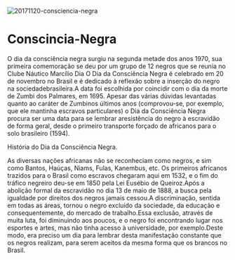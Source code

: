 ![20171120-consciencia-negra](https://user-images.githubusercontent.com/113718149/201416904-132973c0-8175-417a-8f9c-e7eed0459def.png)
# Conscincia-Negra
O dia da consciência negra surgiu na segunda metade dos anos 1970, sua primeira comemoração se deu por um grupo de 12 negros que se reunia no Clube Náutico Marcílio Dia
O Dia da Consciência Negra é celebrado em 20 de novembro no Brasil e é dedicado à reflexão sobre a inserção do negro na sociedadebrasileira.A data foi escolhida por coincidir com o dia da morte de Zumbi dos Palmares, em 1695. Apesar das várias dúvidas levantadas quanto ao caráter de Zumbinos últimos anos (comprovou-se, por exemplo, que ele mantinha escravos particulares) o Dia da Consciência Negra procura ser uma data para se lembrar aresistência do negro à escravidão de forma geral, desde o primeiro transporte forçado de africanos para o solo brasileiro (1594).

História do Dia da Consciência Negra.

As diversas nações africanas não se reconheciam como negros, e sim como Bantos, Haúças, Niams, Fulas, Kanembus, etc.
Os primeiros africanos trazidos para o Brasil como escravos chegaram aqui em 1532, e o fim do tráfico negreiro deu-se em 1850 pela Lei Eusébio de Queiroz.Após a abolição formal da escravidão no dia 13 de maio de 1888, a busca pela igualdade por direitos dos negros jamais cessou.A discriminação, sentida em todas as áreas, tornou o negro excluído da sociedade, da educação e consequentemente, do mercado de trabalho.Essa exclusão, através de muita luta, foi diminuindo aos poucos, e o negro foi encontrando lugar nos esportes e artes, mas não tinha acesso à universidade, por exemplo.Deste modo, era preciso um dia para lembrar desta manifestação constante que os negros realizam, para serem aceitos da mesma forma que os brancos no Brasil.














